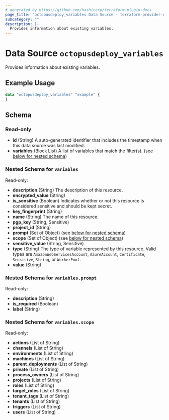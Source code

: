 ```yaml
---
# generated by https://github.com/hashicorp/terraform-plugin-docs
page_title: "octopusdeploy_variables Data Source - terraform-provider-octopusdeploy"
subcategory: ""
description: |-
  Provides information about existing variables.
---
```


# Data Source `octopusdeploy_variables`

Provides information about existing variables.

## Example Usage

```terraform
data "octopusdeploy_variables" "example" {
}
```

<!-- schema generated by tfplugindocs -->
## Schema

### Read-only

- **id** (String) A auto-generated identifier that includes the timestamp when this data source was last modified.
- **variables** (Block List) A list of variables that match the filter(s). (see [below for nested schema](#nestedblock--variables))

<a id="nestedblock--variables"></a>
### Nested Schema for `variables`

Read-only:

- **description** (String) The description of this resource.
- **encrypted_value** (String)
- **is_sensitive** (Boolean) Indicates whether or not this resource is considered sensitive and should be kept secret.
- **key_fingerprint** (String)
- **name** (String) The name of this resource.
- **pgp_key** (String, Sensitive)
- **project_id** (String)
- **prompt** (Set of Object) (see [below for nested schema](#nestedatt--variables--prompt))
- **scope** (Set of Object) (see [below for nested schema](#nestedatt--variables--scope))
- **sensitive_value** (String, Sensitive)
- **type** (String) The type of variable represented by this resource. Valid types are `AmazonWebServicesAccount`, `AzureAccount`, `Certificate`, `Sensitive`, `String`, or `WorkerPool`.
- **value** (String)

<a id="nestedatt--variables--prompt"></a>
### Nested Schema for `variables.prompt`

Read-only:

- **description** (String)
- **is_required** (Boolean)
- **label** (String)


<a id="nestedatt--variables--scope"></a>
### Nested Schema for `variables.scope`

Read-only:

- **actions** (List of String)
- **channels** (List of String)
- **environments** (List of String)
- **machines** (List of String)
- **parent_deployments** (List of String)
- **private** (List of String)
- **process_owners** (List of String)
- **projects** (List of String)
- **roles** (List of String)
- **target_roles** (List of String)
- **tenant_tags** (List of String)
- **tenants** (List of String)
- **triggers** (List of String)
- **users** (List of String)


